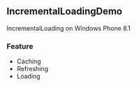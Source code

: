 ## IncrementalLoadingDemo
 IncrementalLoading on Windows Phone 8.1

### Feature

 * Caching
 * Refreshing
 * Loading
